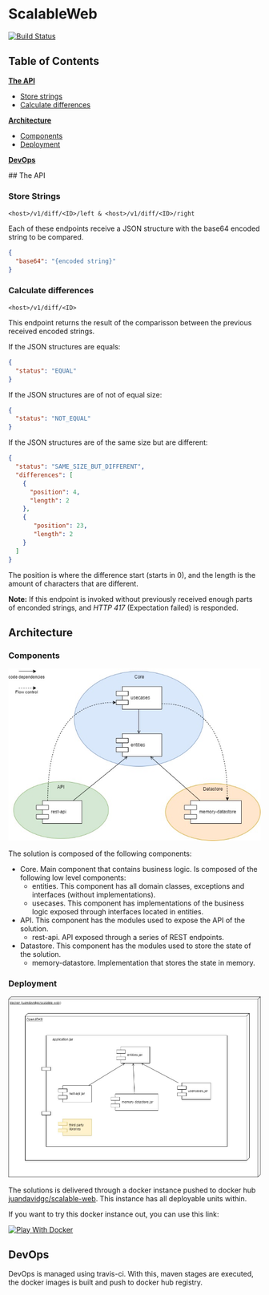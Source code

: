 # ScalableWeb

[![Build Status](https://travis-ci.com/juandavidgc/ScalableWeb.svg?branch=master)](https://travis-ci.com/juandavidgc/ScalableWeb)

## Table of Contents

**[The API](#heading--1-1)**
  * [Store strings](#Architecture)
  * [Calculate differences](#Architecture)

**[Architecture](#Architecture)**
  * [Components](#Components)
  * [Deployment](#Deployment)

**[DevOps](#DevOps)**

<div id="heading--1-1"/>
## The API

### Store Strings
```
<host>/v1/diff/<ID>/left & <host>/v1/diff/<ID>/right
```
Each of these endpoints receive a JSON structure with the base64 encoded string to be compared.

```json
{
  "base64": "{encoded string}"
}
```

### Calculate differences
```
<host>/v1/diff/<ID>
```
This endpoint returns the result of the comparisson between the previous received encoded strings.

If the JSON structures are equals:
```json
{
  "status": "EQUAL"
}
```

If the JSON structures are of not of equal size:
```json
{
  "status": "NOT_EQUAL"
}
```

If the JSON structures are of the same size but are different:
```json
{
  "status": "SAME_SIZE_BUT_DIFFERENT",
  "differences": [
    {
      "position": 4,
      "length": 2
    },
    {
       "position": 23,
       "length": 2
    }
  ]
}
```
The position is where the difference start (starts in 0), and the length is the amount of characters that are different.

**Note:** If this endpoint is invoked without previously received enough parts of enconded strings, and *HTTP 417* (Expectation failed) is responded.

## Architecture

### Components
![Components](docs/components.jpg)

The solution is composed of the following components:
 * Core. Main component that contains business logic. Is composed of the following low level components:
    * entities. This component has all domain classes, exceptions and interfaces (without implementations).
    * usecases. This component has implementations of the business logic exposed through interfaces located in entities.
 * API. This component has the modules used to expose the API of the solution.
    * rest-api. API exposed through a series of REST endpoints.
 * Datastore. This component has the modules used to store the state of the solution.
    * memory-datastore. Implementation that stores the state in memory.

### Deployment
![Deployment](docs/deployment.jpg)

The solutions is delivered through a docker instance pushed to docker hub [juandavidgc/scalable-web](https://hub.docker.com/repository/docker/juandavidgc/scalable-web).
This instance has all deployable units within.

If you want to try this docker instance out, you can use this link:

[![Play With Docker](https://github.com/play-with-docker/stacks/raw/cff22438cb4195ace27f9b15784bbb497047afa7/assets/images/button.png)](https://labs.play-with-docker.com/?stack=https://raw.githubusercontent.com/juandavidgc/ScalableWeb/master/stack.yml)

## DevOps
DevOps is managed using travis-ci. With this, maven stages are executed, the docker images is built and push to
docker hub registry.